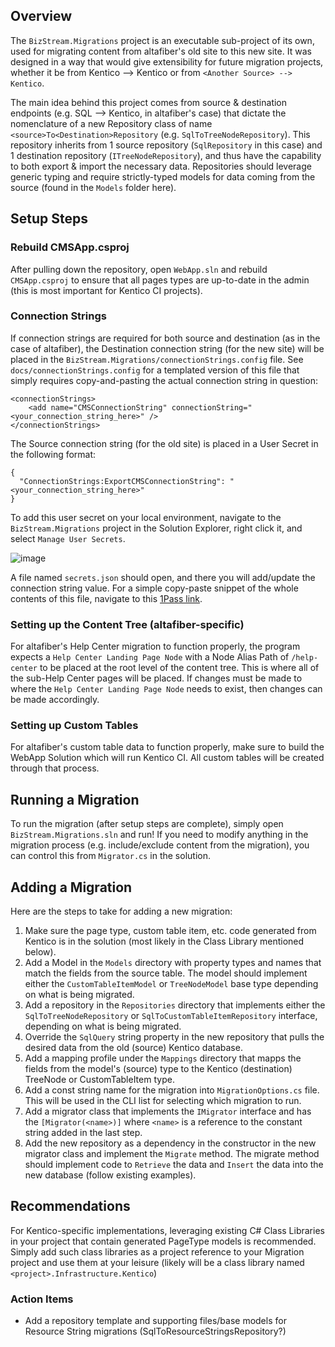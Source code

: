 ## Overview
The `BizStream.Migrations` project is an executable sub-project of its own, used for migrating content from altafiber's old site to this new site. It was designed in a way that would give extensibility for future migration projects, whether it be from Kentico --> Kentico or from `<Another Source> --> Kentico`.

The main idea behind this project comes from source & destination endpoints (e.g. SQL --> Kentico, in altafiber's case) that  dictate the nomenclature of a new Repository class of name `<source>To<Destination>Repository` (e.g. `SqlToTreeNodeRepository`). This repository inherits from 1 source repository (`SqlRepository` in this case) and 1 destination repository (`ITreeNodeRepository`), and thus have the capability to both export & import the necessary data. Repositories should leverage generic typing and require strictly-typed models for data coming from the source (found in the `Models` folder here).


## Setup Steps

### Rebuild CMSApp.csproj
After pulling down the repository, open `WebApp.sln` and rebuild `CMSApp.csproj` to ensure that all pages types are up-to-date in the admin (this is most important for Kentico CI projects).

### Connection Strings
If connection strings are required for both source and destination (as in the case of altafiber), the Destination connection string (for the new site) will be placed in the `BizStream.Migrations/connectionStrings.config` file. See `docs/connectionStrings.config` for a templated version of this file that simply requires copy-and-pasting the actual connection string in question:

```
<connectionStrings>
	<add name="CMSConnectionString" connectionString="<your_connection_string_here>" />
</connectionStrings>
```

The Source connection string (for the old site) is placed in a User Secret in the following format:

```
{
  "ConnectionStrings:ExportCMSConnectionString": "<your_connection_string_here>"
}
```

To add this user secret on your local environment, navigate to the `BizStream.Migrations` project in the Solution Explorer, right click it, and select `Manage User Secrets`.

![image](https://github.com/BizStream/altafiber-web/assets/105802092/a12ba903-8626-42b4-80f9-35b0558632f7)

A file named `secrets.json` should open, and there you will add/update the connection string value. For a simple copy-paste snippet of the whole contents of this file, navigate to this [1Pass link](https://start.1password.com/open/i?a=JIKORK33ZNEDFLOSOGRSQUVECI&v=7f73g2ssu67sgkvpye3aumu3cy&i=ybdlmqwo6dp7sxcos6lpjz6jwe&h=bizstream.1password.com).

### Setting up the Content Tree (altafiber-specific)
For altafiber's Help Center migration to function properly, the program expects a `Help Center Landing Page Node` with a Node Alias Path of `/help-center` to be placed at the root level of the content tree. This is where all of the sub-Help Center pages will be placed. If changes must be made to where the `Help Center Landing Page Node` needs to exist, then changes can be made accordingly.

### Setting up Custom Tables
For altafiber's custom table data to function properly, make sure to build the WebApp Solution which will run Kentico CI. All custom tables will be created through that process.

## Running a Migration
To run the migration (after setup steps are complete), simply open `BizStream.Migrations.sln` and run! If you need to modify anything in the migration process (e.g. include/exclude content from the migration), you can control this from `Migrator.cs` in the solution.

## Adding a Migration
Here are the steps to take for adding a new migration:

1. Make sure the page type, custom table item, etc. code generated from Kentico is in the solution (most likely in the Class Library mentioned below).
2. Add a Model in the `Models` directory with property types and names that match the fields from the source table. The model should implement either the `CustomTableItemModel` or `TreeNodeModel` base type depending on what is being migrated.
3. Add a repository in the `Repositories` directory that implements either the `SqlToTreeNodeRepository` or `SqlToCustomTableItemRepository` interface, depending on what is being migrated.
4. Override the `SqlQuery` string property in the new repository that pulls the desired data from the old (source) Kentico database.
5. Add a mapping profile under the `Mappings` directory that mapps the fields from the model's (source) type to the Kentico (destination) TreeNode or CustomTableItem type.
6. Add a const string name for the migration into `MigrationOptions.cs` file. This will be used in the CLI list for selecting which migration to run.
7. Add a migrator class that implements the `IMigrator` interface and has the `[Migrator(<name>)]` where `<name>` is a reference to the constant string added in the last step.
8. Add the new repository as a dependency in the constructor in the new migrator class and implement the `Migrate` method. The migrate method should implement code to `Retrieve` the data and `Insert` the data into the new database (follow existing examples).

## Recommendations
For Kentico-specific implementations, leveraging existing C# Class Libraries in your project that contain generated PageType models is recommended. Simply add such class libraries as a project reference to your Migration project and use them at your leisure (likely will be a class library named `<project>.Infrastructure.Kentico`)

### Action Items
- Add a repository template and supporting files/base models for Resource String migrations (SqlToResourceStringsRepository?)
